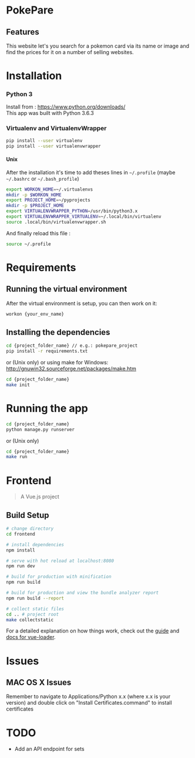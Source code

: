# PokePare

## Features
This website let's you search for a pokemon card via its name or image and find the prices for it on a number of selling websites.

# Installation

### Python 3

Install from : https://www.python.org/downloads/  
This app was built with Python 3.6.3

### Virtualenv and VirtualenvWrapper

```sh
pip install --user virtualenv
pip install --user virtualenvwrapper
```

#### Unix
After the installation it's time to add theses lines in ```~/.profile``` (maybe ```~/.bashrc``` or ```~/.bash_profile```)

```sh
export WORKON_HOME=~/.virtualenvs
mkdir -p $WORKON_HOME
export PROJECT_HOME=~/pyprojects
mkdir -p $PROJECT_HOME
export VIRTUALENVWRAPPER_PYTHON=/usr/bin/python3.x
export VIRTUALENVWRAPPER_VIRTUALENV=~/.local/bin/virtualenv
source .local/bin/virtualenvwrapper.sh
```

And finally reload this file :

```sh 
source ~/.profile
```

# Requirements
## Running the virtual environment
After the virtual environment is setup, you can then work on it:
```sh
workon {your_env_name}
```

## Installing the dependencies
```sh
cd {project_folder_name} // e.g.: pokepare_project
pip install -r requirements.txt
```
or (Unix only) or using make for Windows: http://gnuwin32.sourceforge.net/packages/make.htm
```sh
cd {project_folder_name}
make init
```

# Running the app
```sh
cd {project_folder_name}
python manage.py runserver
```
or (Unix only)
```sh
cd {project_folder_name}
make run
```

# Frontend

> A Vue.js project

## Build Setup

``` bash
# change directory
cd frontend

# install dependencies
npm install

# serve with hot reload at localhost:8080
npm run dev

# build for production with minification
npm run build

# build for production and view the bundle analyzer report
npm run build --report

# collect static files
cd .. # project root
make collectstatic
```

For a detailed explanation on how things work, check out the [guide](http://vuejs-templates.github.io/webpack/) and [docs for vue-loader](http://vuejs.github.io/vue-loader).

# Issues
## MAC OS X Issues
Remember to navigate to Applications/Python x.x (where x.x is your version) and double click on "Install Certificates.command" to install certificates


# TODO

* Add an API endpoint for sets